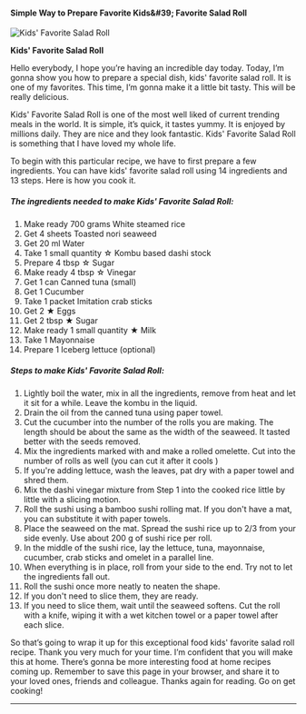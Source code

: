             

#### Simple Way to Prepare Favorite Kids&amp;#39; Favorite Salad Roll

![Kids' Favorite Salad Roll](https://img-global.cpcdn.com/recipes/6194736957227008/751x532cq70/kids-favorite-salad-roll-recipe-main-photo.jpg)

**Kids' Favorite Salad Roll**

Hello everybody, I hope you’re having an incredible day today. Today, I’m gonna show you how to prepare a special dish, kids' favorite salad roll. It is one of my favorites. This time, I’m gonna make it a little bit tasty. This will be really delicious.

Kids' Favorite Salad Roll is one of the most well liked of current trending meals in the world. It is simple, it’s quick, it tastes yummy. It is enjoyed by millions daily. They are nice and they look fantastic. Kids' Favorite Salad Roll is something that I have loved my whole life.

To begin with this particular recipe, we have to first prepare a few ingredients. You can have kids' favorite salad roll using 14 ingredients and 13 steps. Here is how you cook it.

##### The ingredients needed to make Kids' Favorite Salad Roll:

1.  Make ready 700 grams White steamed rice
2.  Get 4 sheets Toasted nori seaweed
3.  Get 20 ml Water
4.  Take 1 small quantity ☆ Kombu based dashi stock
5.  Prepare 4 tbsp ☆ Sugar
6.  Make ready 4 tbsp ☆ Vinegar
7.  Get 1 can Canned tuna (small)
8.  Get 1 Cucumber
9.  Take 1 packet Imitation crab sticks
10.  Get 2 ★ Eggs
11.  Get 2 tbsp ★ Sugar
12.  Make ready 1 small quantity ★ Milk
13.  Take 1 Mayonnaise
14.  Prepare 1 Iceberg lettuce (optional)

##### Steps to make Kids' Favorite Salad Roll:

1.  Lightly boil the water, mix in all the ingredients, remove from heat and let it sit for a while. Leave the kombu in the liquid.
2.  Drain the oil from the canned tuna using paper towel.
3.  Cut the cucumber into the number of the rolls you are making. The length should be about the same as the width of the seaweed. It tasted better with the seeds removed.
4.  Mix the ingredients marked with and make a rolled omelette. Cut into the number of rolls as well (you can cut it after it cools )
5.  If you're adding lettuce, wash the leaves, pat dry with a paper towel and shred them.
6.  Mix the dashi vinegar mixture from Step 1 into the cooked rice little by little with a slicing motion.
7.  Roll the sushi using a bamboo sushi rolling mat. If you don't have a mat, you can substitute it with paper towels.
8.  Place the seaweed on the mat. Spread the sushi rice up to 2/3 from your side evenly. Use about 200 g of sushi rice per roll.
9.  In the middle of the sushi rice, lay the lettuce, tuna, mayonnaise, cucumber, crab sticks and omelet in a parallel line.
10.  When everything is in place, roll from your side to the end. Try not to let the ingredients fall out.
11.  Roll the sushi once more neatly to neaten the shape.
12.  If you don't need to slice them, they are ready.
13.  If you need to slice them, wait until the seaweed softens. Cut the roll with a knife, wiping it with a wet kitchen towel or a paper towel after each slice.

So that’s going to wrap it up for this exceptional food kids' favorite salad roll recipe. Thank you very much for your time. I’m confident that you will make this at home. There’s gonna be more interesting food at home recipes coming up. Remember to save this page in your browser, and share it to your loved ones, friends and colleague. Thanks again for reading. Go on get cooking!

* * *